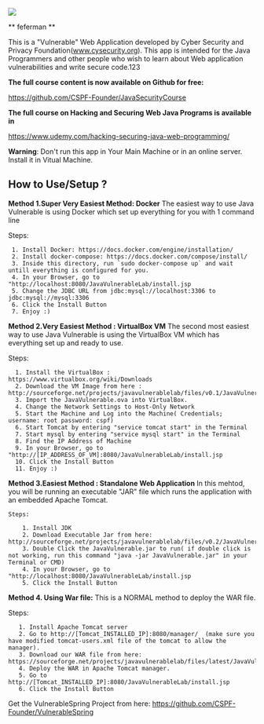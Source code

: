 ![](https://github.com/CheckmarxDev/NodeGoat-test/workflows/cx/badge.svg)

** feferman **

This is a "Vulnerable" Web Application developed by Cyber Security and Privacy Foundation(www.cysecurity.org). This app is intended for the Java Programmers and other people who wish to learn about Web application vulnerabilities and write secure code.123

**The full course content is now available on Github for free:**

https://github.com/CSPF-Founder/JavaSecurityCourse


**The full course on Hacking and Securing Web Java Programs is available in** 

https://www.udemy.com/hacking-securing-java-web-programming/

**Warning**: Don't run this app in Your Main Machine or in  an online server.  Install it in Vitual Machine.

 
How to Use/Setup ?
-------------


**Method 1.Super Very Easiest Method: Docker**
  The easiest way to use Java Vulnerable is using Docker which set up everything for you with 1 command line

  Steps:

     1. Install Docker: https://docs.docker.com/engine/installation/ 
     2. Install docker-compose: https://docs.docker.com/compose/install/
     3. Inside this directory, run `sudo docker-compose up` and wait untill everything is configured for you.
     4. In your Browser, go to "http://localhost:8080/JavaVulnerableLab/install.jsp
     5. Change the JDBC URL from jdbc:mysql://localhost:3306 to jdbc:mysql://mysql:3306
     6. Click the Install Button
     7. Enjoy :)





**Method 2.Very Easiest Method : VirtualBox VM**
  The second most easiest way to use Java Vulnerable is using the VirtualBox VM which has everything set up and ready to use. 
  
  Steps:
      
      1. Install the VirtualBox : https://www.virtualbox.org/wiki/Downloads
      2. Download the VM Image from here : http://sourceforge.net/projects/javavulnerablelab/files/v0.1/JavaVulnerableLab.ova/download
      3. Import the JavaVulnerable.ova into VirtualBox.
      4. Change the Network Settings to Host-Only Network 
      5. Start the Machine and Log into the Machine( Credentials; username: root password: cspf) 
      6. Start Tomcat by entering "service tomcat start" in the Terminal
      7. Start mysql by entering "service mysql start" in the Terminal
      8. Find the IP Address of Machine
      9. In your Browser, go to "http://[IP_ADDRESS_OF_VM]:8080/JavaVulnerableLab/install.jsp 
      10. Click the Install Button
      11. Enjoy :)
      
**Method 3.Easiest Method : Standalone Web Application**
  In this mehtod, you will be running an executable "JAR" file which runs the application with an embedded Apache Tomcat. 
 
    Steps:
    
        1. Install JDK
        2. Download Executable Jar from here: http://sourceforge.net/projects/javavulnerablelab/files/v0.2/JavaVulnerableLab.jar/download
        3. Double Click the JavaVulnerable.jar to run( if double click is not working, run this command "java -jar JavaVulnerable.jar" in your Terminal or CMD)
        4. In your Browser, go to "http://localhost:8080/JavaVulnerableLab/install.jsp 
        5. Click the Install Button
        
**Method 4. Using War file:**
  This is a NORMAL method to deploy the WAR file. 
  
  Steps:
  
       1. Install Apache Tomcat server
       2. Go to http://[Tomcat_INSTALLED_IP]:8080/manager/  (make sure you have modified tomcat-users.xml file of the tomcat to allow the manager).
       3. Download our WAR file from here: https://sourceforge.net/projects/javavulnerablelab/files/latest/JavaVulnerableLab.war/download
       4. Deploy the WAR in Apache Tomcat manager.
       5. Go to http://[Tomcat_INSTALLED_IP]:8080/JavaVulnerableLab/install.jsp 
       6. Click the Install Button
       

Get the VulnerableSpring Project from here:
https://github.com/CSPF-Founder/VulnerableSpring

